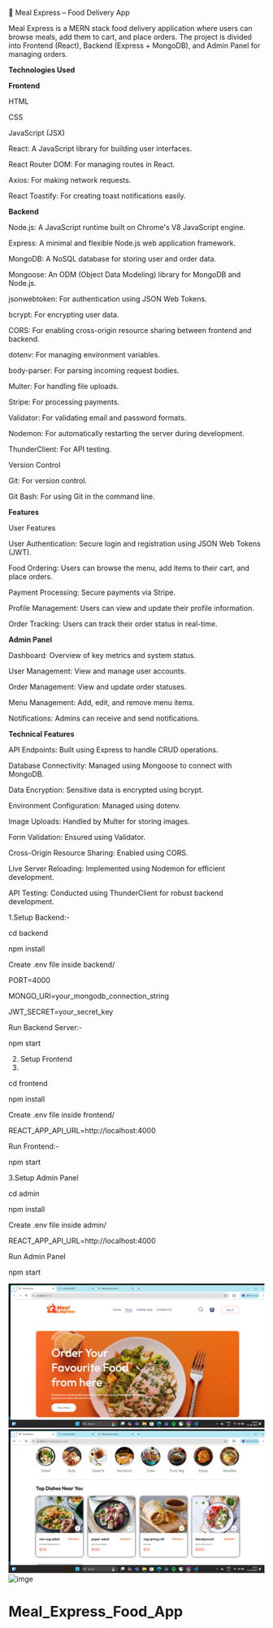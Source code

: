 🍴 Meal Express – Food Delivery App

Meal Express is a MERN stack food delivery application where users can browse meals, add them to cart, and place orders. The project is divided into Frontend (React), Backend (Express + MongoDB), and Admin Panel for managing orders.

**Technologies Used**


**Frontend**

HTML


CSS


JavaScript (JSX)


React: A JavaScript library for building user interfaces.


React Router DOM: For managing routes in React.


Axios: For making network requests.


React Toastify: For creating toast notifications easily.


**Backend**



Node.js: A JavaScript runtime built on Chrome's V8 JavaScript engine.


Express: A minimal and flexible Node.js web application framework.


MongoDB: A NoSQL database for storing user and order data.


Mongoose: An ODM (Object Data Modeling) library for MongoDB and Node.js.


jsonwebtoken: For authentication using JSON Web Tokens.


bcrypt: For encrypting user data.


CORS: For enabling cross-origin resource sharing between frontend and backend.


dotenv: For managing environment variables.


body-parser: For parsing incoming request bodies.


Multer: For handling file uploads.


Stripe: For processing payments.


Validator: For validating email and password formats.


Nodemon: For automatically restarting the server during development.


ThunderClient: For API testing.


Version Control


Git: For version control.


Git Bash: For using Git in the command line.


**Features**


User Features


User Authentication: Secure login and registration using JSON Web Tokens (JWT).


Food Ordering: Users can browse the menu, add items to their cart, and place orders.


Payment Processing: Secure payments via Stripe.


Profile Management: Users can view and update their profile information.


Order Tracking: Users can track their order status in real-time.


**Admin Panel**


Dashboard: Overview of key metrics and system status.


User Management: View and manage user accounts.


Order Management: View and update order statuses.


Menu Management: Add, edit, and remove menu items.


Notifications: Admins can receive and send notifications.


**Technical Features**


API Endpoints: Built using Express to handle CRUD operations.


Database Connectivity: Managed using Mongoose to connect with MongoDB.


Data Encryption: Sensitive data is encrypted using bcrypt.


Environment Configuration: Managed using dotenv.


Image Uploads: Handled by Multer for storing images.


Form Validation: Ensured using Validator.


Cross-Origin Resource Sharing: Enabled using CORS.


Live Server Reloading: Implemented using Nodemon for efficient development.


API Testing: Conducted using ThunderClient for robust backend development.

1.Setup Backend:-

cd backend

npm install

Create .env file inside backend/

PORT=4000

MONGO_URI=your_mongodb_connection_string

JWT_SECRET=your_secret_key

Run Backend Server:-

npm start

2. Setup Frontend
3. 
cd frontend

npm install

Create .env file inside frontend/

REACT_APP_API_URL=http://localhost:4000

Run Frontend:-

npm start

3.Setup Admin Panel

cd admin

npm install

Create .env file inside admin/

REACT_APP_API_URL=http://localhost:4000

Run Admin Panel

npm start



![image](https://github.com/Prabh7170/Meal_Express_Food_App/blob/06d221a4c5c39e91dede70d7e079b1171861bf10/Screenshot%20(166).png)
![imge](https://github.com/Prabh7170/Meal_Express_Food_App/blob/372ce66fa4c3f0792cf5a20d9ce1323d03279201/Screenshot%20(167).png)
![imge]()

# Meal_Express_Food_App
